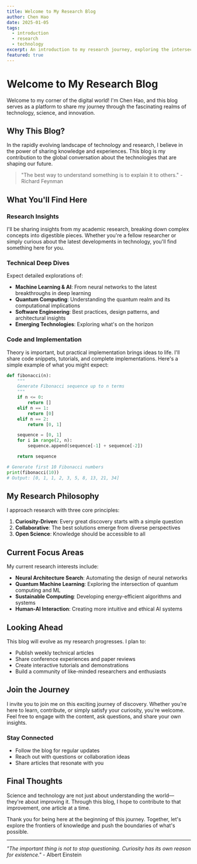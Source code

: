 ```yaml
---
title: Welcome to My Research Blog
author: Chen Hao
date: 2025-01-05
tags:
  - introduction
  - research
  - technology
excerpt: An introduction to my research journey, exploring the intersection of technology, science, and innovation. Join me as I share insights from my academic pursuits.
featured: true
---
```


# Welcome to My Research Blog

Welcome to my corner of the digital world! I'm Chen Hao, and this blog serves as a platform to share my journey through the fascinating realms of technology, science, and innovation.

## Why This Blog?

In the rapidly evolving landscape of technology and research, I believe in the power of sharing knowledge and experiences. This blog is my contribution to the global conversation about the technologies that are shaping our future.

> "The best way to understand something is to explain it to others." - Richard Feynman

## What You'll Find Here

### Research Insights
I'll be sharing insights from my academic research, breaking down complex concepts into digestible pieces. Whether you're a fellow researcher or simply curious about the latest developments in technology, you'll find something here for you.

### Technical Deep Dives
Expect detailed explorations of:
- **Machine Learning & AI**: From neural networks to the latest breakthroughs in deep learning
- **Quantum Computing**: Understanding the quantum realm and its computational implications
- **Software Engineering**: Best practices, design patterns, and architectural insights
- **Emerging Technologies**: Exploring what's on the horizon

### Code and Implementation
Theory is important, but practical implementation brings ideas to life. I'll share code snippets, tutorials, and complete implementations. Here's a simple example of what you might expect:

```python
def fibonacci(n):
    """
    Generate Fibonacci sequence up to n terms
    """
    if n <= 0:
        return []
    elif n == 1:
        return [0]
    elif n == 2:
        return [0, 1]

    sequence = [0, 1]
    for i in range(2, n):
        sequence.append(sequence[-1] + sequence[-2])

    return sequence

# Generate first 10 Fibonacci numbers
print(fibonacci(10))
# Output: [0, 1, 1, 2, 3, 5, 8, 13, 21, 34]
```

## My Research Philosophy

I approach research with three core principles:

1. **Curiosity-Driven**: Every great discovery starts with a simple question
2. **Collaborative**: The best solutions emerge from diverse perspectives
3. **Open Science**: Knowledge should be accessible to all

## Current Focus Areas

My current research interests include:

- **Neural Architecture Search**: Automating the design of neural networks
- **Quantum Machine Learning**: Exploring the intersection of quantum computing and ML
- **Sustainable Computing**: Developing energy-efficient algorithms and systems
- **Human-AI Interaction**: Creating more intuitive and ethical AI systems

## Looking Ahead

This blog will evolve as my research progresses. I plan to:

- Publish weekly technical articles
- Share conference experiences and paper reviews
- Create interactive tutorials and demonstrations
- Build a community of like-minded researchers and enthusiasts

## Join the Journey

I invite you to join me on this exciting journey of discovery. Whether you're here to learn, contribute, or simply satisfy your curiosity, you're welcome. Feel free to engage with the content, ask questions, and share your own insights.

### Stay Connected

- Follow the blog for regular updates
- Reach out with questions or collaboration ideas
- Share articles that resonate with you

## Final Thoughts

Science and technology are not just about understanding the world—they're about improving it. Through this blog, I hope to contribute to that improvement, one article at a time.

Thank you for being here at the beginning of this journey. Together, let's explore the frontiers of knowledge and push the boundaries of what's possible.

---

*"The important thing is not to stop questioning. Curiosity has its own reason for existence."* - Albert Einstein